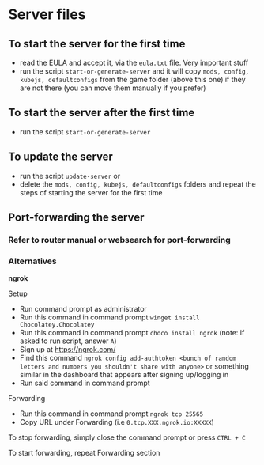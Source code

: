 # Server files
## To start the server for the first time
- read the EULA and accept it, via the `eula.txt` file. Very important stuff
- run the script `start-or-generate-server` and it will copy `mods, config, kubejs, defaultconfigs` from the game folder (above this one) if they are not there (you can move them manually if you prefer)

## To start the server after the first time
- run the script `start-or-generate-server`

## To update the server
- run the script `update-server` or
- delete the `mods, config, kubejs, defaultconfigs` folders and repeat the steps of starting the server for the first time

## Port-forwarding the server
### Refer to router manual or websearch for port-forwarding
### Alternatives

**ngrok**

Setup
- Run command prompt as administrator 
- Run this command in command prompt `winget install Chocolatey.Chocolatey`
- Run this command in command prompt `choco install ngrok` (note: if asked to run script, answer `A`)
- Sign up at https://ngrok.com/
- Find this command `ngrok config add-authtoken <bunch of random letters and numbers you shouldn't share with anyone>` or something similar in the dashboard that appears after signing up/logging in
- Run said command in command prompt

Forwarding 
- Run this command in command prompt `ngrok tcp 25565`
- Copy URL under Forwarding (i.e `0.tcp.XXX.ngrok.io:XXXXX`)

To stop forwarding, simply close the command prompt or press `CTRL + C`

To start forwarding, repeat Forwarding section

